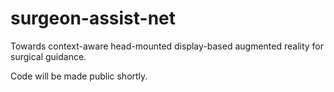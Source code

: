 # surgeon-assist-net
Towards context-aware head-mounted display-based augmented reality for surgical guidance.

Code will be made public shortly.
